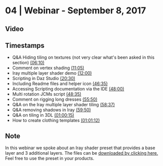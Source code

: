# 04 | Webinar - September 8, 2017
## Video
<div class="responsive-container"><div id="player"></div></div>
<script>
      var tag = document.createElement('script');
      tag.src = "https://www.youtube.com/iframe_api";
      var firstScriptTag = document.getElementsByTagName('script')[0];
      firstScriptTag.parentNode.insertBefore(tag, firstScriptTag);
      var player;
      function onYouTubeIframeAPIReady() {
        player = new YT.Player('player', {
          videoId: 'iW28abZgLNI',
        });
      }
    
    function setCurrentTime(slideNum) {
    var object = [370, 665, 720, 1230, 2795, 2880, 2915, 3350, 3517, 3590, 3615, 3672]
    player.seekTo(object[slideNum]);
  }
</script>
    
## Timestamps
* Q&A Hiding tiling on textures (not very clear what's been asked in this section) <a href="javascript:void(0);" onclick="setCurrentTime(0)">(06:10)</a>
* Comment on vertex shading <a href="javascript:void(0);" onclick="setCurrentTime(1)">(11:05)</a>
* Iray multiple layer shader demo <a href="javascript:void(0);" onclick="setCurrentTime(2)">(12:00)</a>
* Scripting in Daz Studio <a href="javascript:void(0);" onclick="setCurrentTime(3)">(20:30)</a>
* Including Readme files and helper icon <a href="javascript:void(0);" onclick="setCurrentTime(4)">(46:35)</a>
* Accessing Scripting documentation via the IDE <a href="javascript:void(0);" onclick="setCurrentTime(5)">(48:00)</a>
* Multi rotation JCMs script <a href="javascript:void(0);" onclick="setCurrentTime(6)">(48:35)</a>
* Comment on rigging long dresses <a href="javascript:void(0);" onclick="setCurrentTime(7)">(55:50)</a>
* Q&A on the Iray multiple layer shader tiling <a href="javascript:void(0);" onclick="setCurrentTime(8)">(58:37)</a>
* Q&A removing shadows in Iray <a href="javascript:void(0);" onclick="setCurrentTime(9)">(59:50)</a>
* Q&A on tiling in 3DL <a href="javascript:void(0);" onclick="setCurrentTime(10)">(01:00:15)</a>
* How to create clothing templates <a href="javascript:void(0);" onclick="setCurrentTime(11)">(01:01:12)</a>

## Note
In this webinar we spoke about an Iray shader preset that provides a base layer and 3 additional layers. The files can be [downloaded by clicking here.](https://d59663a0-3d2c-4bbc-bdfd-eb519f5c38a3.filesusr.com/archives/d9745d_3bf429ef8dba48698303f8604ab1486c.zip?dn=3LayerSample.zip) Feel free to use the preset in your products.